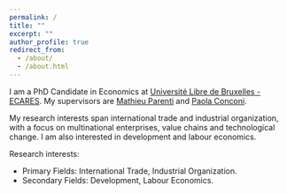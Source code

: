 ```yaml
---
permalink: /
title: ""
excerpt: ""
author_profile: true
redirect_from: 
  - /about/
  - /about.html
---
```


I am a PhD Candidate in Economics at <a href="https://ecares.ulb.be/" target="_blank">Université Libre de Bruxelles - ECARES</a>. My supervisors are <a href="http://mathieuparenti.weebly.com/" target="_blank">Mathieu Parenti</a> and <a href="https://sites.google.com/view/paola-conconi-website/" target="_blank">Paola Conconi</a>.

My research interests span international trade and industrial organization, with a focus on multinational enterprises, value chains and technological change. I am also interested in development and labour economics.  

Research interests:

* Primary Fields: International Trade, Industrial Organization.
* Secondary Fields: Development, Labour Economics.






